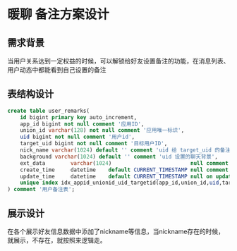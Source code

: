 # 暖聊 备注方案设计
## 需求背景
当用户关系达到一定权益的时候，可以解锁给好友设置备注的功能，在消息列表、用户动态中都能看到自己设置的备注

## 表结构设计

```sql
create table user_remarks(
    id bigint primary key auto_increment,
    app_id bigint not null comment '应用ID',
    union_id varchar(128) not null comment '应用唯一标识',
    uid bigint not null comment '用户id',
    target_uid bigint not null comment '目标用户ID',
    nick_name varchar(1024) default '' comment 'uid 给 target_uid 的备注',
    background varchar(1024) default '' comment 'uid 设置的聊天背景',
    ext_data        varchar(1024)                         null comment '扩展字段',
    create_time     datetime    default CURRENT_TIMESTAMP null comment '创建时间',
    update_time     datetime    default CURRENT_TIMESTAMP null on update CURRENT_TIMESTAMP comment '更新时间',
    unique index idx_appid_unionid_uid_targetid(app_id,union_id,uid,target_uid)
) comment '用户备注表';
```

## 展示设计
在各个展示好友信息数据中添加了nickname等信息，当nickname存在的时候，就展示，不存在，就按照来逻辑走。

